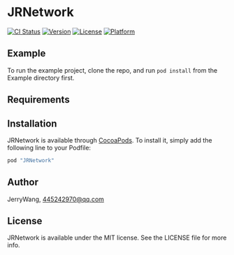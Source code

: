 # JRNetwork

[![CI Status](http://img.shields.io/travis/JerryWang/JRNetwork.svg?style=flat)](https://travis-ci.org/JerryWang/JRNetwork)
[![Version](https://img.shields.io/cocoapods/v/JRNetwork.svg?style=flat)](http://cocoapods.org/pods/JRNetwork)
[![License](https://img.shields.io/cocoapods/l/JRNetwork.svg?style=flat)](http://cocoapods.org/pods/JRNetwork)
[![Platform](https://img.shields.io/cocoapods/p/JRNetwork.svg?style=flat)](http://cocoapods.org/pods/JRNetwork)

## Example

To run the example project, clone the repo, and run `pod install` from the Example directory first.

## Requirements

## Installation

JRNetwork is available through [CocoaPods](http://cocoapods.org). To install
it, simply add the following line to your Podfile:

```ruby
pod "JRNetwork"
```

## Author

JerryWang, 445242970@qq.com

## License

JRNetwork is available under the MIT license. See the LICENSE file for more info.
